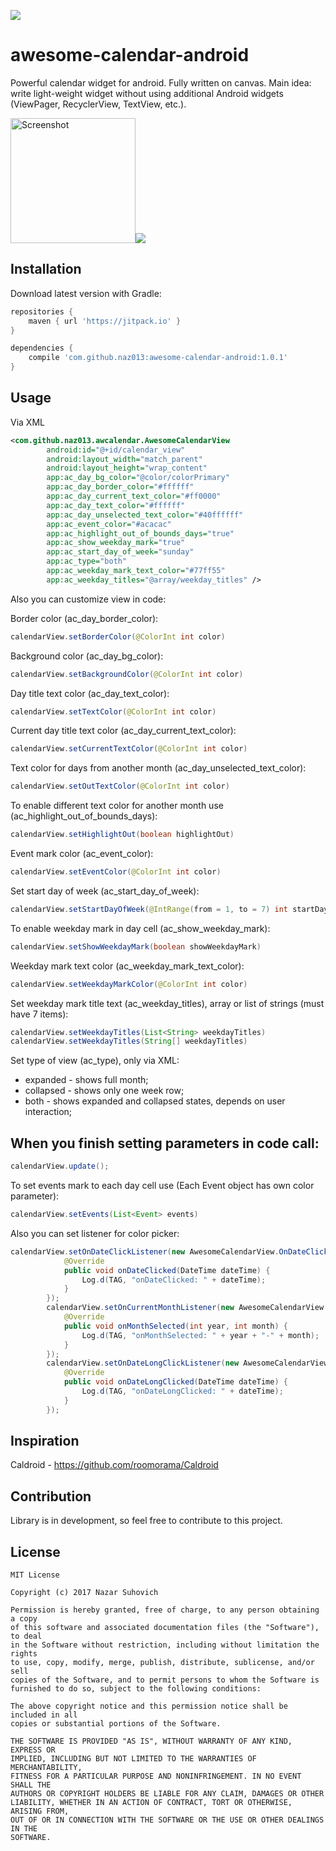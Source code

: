 [![](https://jitpack.io/v/naz013/awesome-calendar-android.svg)](https://jitpack.io/#naz013/awesome-calendar-android)

# awesome-calendar-android
Powerful calendar widget for android. Fully written on canvas.
Main idea: write light-weight widget without using additional Android widgets (ViewPager, RecyclerView, TextView, etc.).

<img src="https://raw.githubusercontent.com/naz013/awesome-calendar-android/master/res/screenshot.png" width="200" alt="Screenshot">![](https://media.giphy.com/media/hmeYhSgHl7h8k/200w_d.gif)

## Installation
Download latest version with Gradle:
```groovy
repositories {
    maven { url 'https://jitpack.io' }
}

dependencies {
    compile 'com.github.naz013:awesome-calendar-android:1.0.1'
}
```
## Usage
Via XML
```xml
<com.github.naz013.awcalendar.AwesomeCalendarView
        android:id="@+id/calendar_view"
        android:layout_width="match_parent"
        android:layout_height="wrap_content"
        app:ac_day_bg_color="@color/colorPrimary"
        app:ac_day_border_color="#ffffff"
        app:ac_day_current_text_color="#ff0000"
        app:ac_day_text_color="#ffffff"
        app:ac_day_unselected_text_color="#40ffffff"
        app:ac_event_color="#acacac"
        app:ac_highlight_out_of_bounds_days="true"
        app:ac_show_weekday_mark="true"
        app:ac_start_day_of_week="sunday"
        app:ac_type="both"
        app:ac_weekday_mark_text_color="#77ff55"
        app:ac_weekday_titles="@array/weekday_titles" />
```

Also you can customize view in code:

Border color (ac_day_border_color):
```java
calendarView.setBorderColor(@ColorInt int color)
```

Background color (ac_day_bg_color):
```java
calendarView.setBackgroundColor(@ColorInt int color)
```

Day title text color (ac_day_text_color):
```java
calendarView.setTextColor(@ColorInt int color)
```

Current day title text color (ac_day_current_text_color):
```java
calendarView.setCurrentTextColor(@ColorInt int color)
```

Text color for days from another month (ac_day_unselected_text_color):
```java
calendarView.setOutTextColor(@ColorInt int color)
```

To enable different text color for another month use (ac_highlight_out_of_bounds_days):
```java
calendarView.setHighlightOut(boolean highlightOut)
```

Event mark color (ac_event_color):
```java
calendarView.setEventColor(@ColorInt int color)
```

Set start day of week (ac_start_day_of_week):
```java
calendarView.setStartDayOfWeek(@IntRange(from = 1, to = 7) int startDayOfWeek)
```

To enable weekday mark in day cell (ac_show_weekday_mark):
```java
calendarView.setShowWeekdayMark(boolean showWeekdayMark)
```

Weekday mark text color (ac_weekday_mark_text_color):
```java
calendarView.setWeekdayMarkColor(@ColorInt int color)
```

Set weekday mark title text (ac_weekday_titles), array or list of strings (must have 7 items):
```java
calendarView.setWeekdayTitles(List<String> weekdayTitles)
calendarView.setWeekdayTitles(String[] weekdayTitles)
```

Set type of view (ac_type), only via XML:
 - expanded - shows full month;
 - collapsed - shows only one week row;
 - both - shows expanded and collapsed states, depends on user interaction;
 
When you finish setting parameters in code call:
-----
```java
calendarView.update();
```

To set events mark to each day cell use (Each Event object has own color parameter):
```java
calendarView.setEvents(List<Event> events)
```

Also you can set listener for color picker:
```java
calendarView.setOnDateClickListener(new AwesomeCalendarView.OnDateClickListener() {
            @Override
            public void onDateClicked(DateTime dateTime) {
                Log.d(TAG, "onDateClicked: " + dateTime);
            }
        });
        calendarView.setOnCurrentMonthListener(new AwesomeCalendarView.OnCurrentMonthListener() {
            @Override
            public void onMonthSelected(int year, int month) {
                Log.d(TAG, "onMonthSelected: " + year + "-" + month);
            }
        });
        calendarView.setOnDateLongClickListener(new AwesomeCalendarView.OnDateLongClickListener() {
            @Override
            public void onDateLongClicked(DateTime dateTime) {
                Log.d(TAG, "onDateLongClicked: " + dateTime);
            }
        });
```

## Inspiration
Caldroid - https://github.com/roomorama/Caldroid

## Contribution
Library is in development, so feel free to contribute to this project.

License
-------
    MIT License

    Copyright (c) 2017 Nazar Suhovich

    Permission is hereby granted, free of charge, to any person obtaining a copy
    of this software and associated documentation files (the "Software"), to deal
    in the Software without restriction, including without limitation the rights
    to use, copy, modify, merge, publish, distribute, sublicense, and/or sell
    copies of the Software, and to permit persons to whom the Software is
    furnished to do so, subject to the following conditions:

    The above copyright notice and this permission notice shall be included in all
    copies or substantial portions of the Software.

    THE SOFTWARE IS PROVIDED "AS IS", WITHOUT WARRANTY OF ANY KIND, EXPRESS OR
    IMPLIED, INCLUDING BUT NOT LIMITED TO THE WARRANTIES OF MERCHANTABILITY,
    FITNESS FOR A PARTICULAR PURPOSE AND NONINFRINGEMENT. IN NO EVENT SHALL THE
    AUTHORS OR COPYRIGHT HOLDERS BE LIABLE FOR ANY CLAIM, DAMAGES OR OTHER
    LIABILITY, WHETHER IN AN ACTION OF CONTRACT, TORT OR OTHERWISE, ARISING FROM,
    OUT OF OR IN CONNECTION WITH THE SOFTWARE OR THE USE OR OTHER DEALINGS IN THE
    SOFTWARE.
